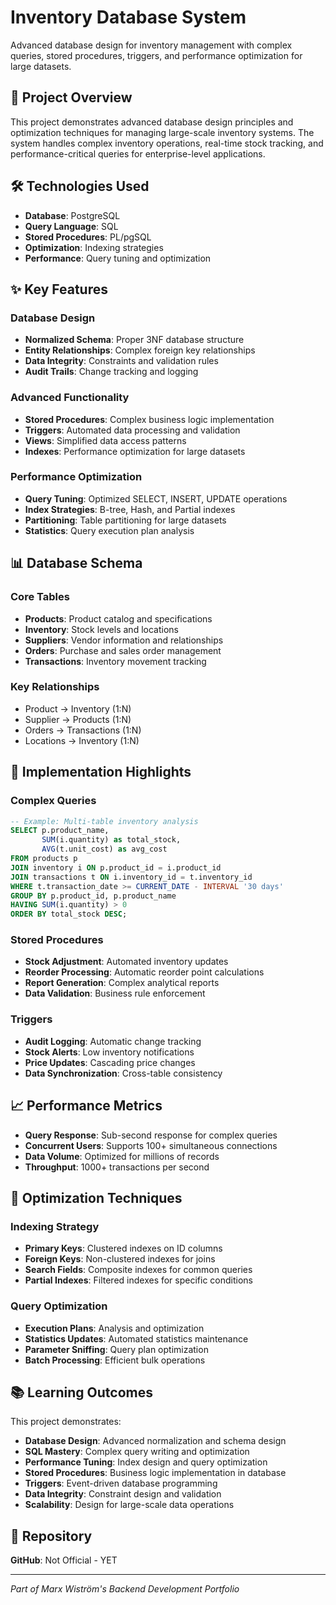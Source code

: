 # Inventory Database System

Advanced database design for inventory management with complex queries, stored procedures, triggers, and performance optimization for large datasets.

## 🎯 Project Overview

This project demonstrates advanced database design principles and optimization techniques for managing large-scale inventory systems. The system handles complex inventory operations, real-time stock tracking, and performance-critical queries for enterprise-level applications.

## 🛠 Technologies Used

- **Database**: PostgreSQL
- **Query Language**: SQL
- **Stored Procedures**: PL/pgSQL
- **Optimization**: Indexing strategies
- **Performance**: Query tuning and optimization

## ✨ Key Features

### Database Design
- **Normalized Schema**: Proper 3NF database structure
- **Entity Relationships**: Complex foreign key relationships
- **Data Integrity**: Constraints and validation rules
- **Audit Trails**: Change tracking and logging

### Advanced Functionality
- **Stored Procedures**: Complex business logic implementation
- **Triggers**: Automated data processing and validation
- **Views**: Simplified data access patterns
- **Indexes**: Performance optimization for large datasets

### Performance Optimization
- **Query Tuning**: Optimized SELECT, INSERT, UPDATE operations
- **Index Strategies**: B-tree, Hash, and Partial indexes
- **Partitioning**: Table partitioning for large datasets
- **Statistics**: Query execution plan analysis

## 📊 Database Schema

### Core Tables
- **Products**: Product catalog and specifications
- **Inventory**: Stock levels and locations
- **Suppliers**: Vendor information and relationships
- **Orders**: Purchase and sales order management
- **Transactions**: Inventory movement tracking

### Key Relationships
- Product → Inventory (1:N)
- Supplier → Products (1:N)
- Orders → Transactions (1:N)
- Locations → Inventory (1:N)

## 🚀 Implementation Highlights

### Complex Queries
```sql
-- Example: Multi-table inventory analysis
SELECT p.product_name, 
       SUM(i.quantity) as total_stock,
       AVG(t.unit_cost) as avg_cost
FROM products p
JOIN inventory i ON p.product_id = i.product_id
JOIN transactions t ON i.inventory_id = t.inventory_id
WHERE t.transaction_date >= CURRENT_DATE - INTERVAL '30 days'
GROUP BY p.product_id, p.product_name
HAVING SUM(i.quantity) > 0
ORDER BY total_stock DESC;
```

### Stored Procedures
- **Stock Adjustment**: Automated inventory updates
- **Reorder Processing**: Automatic reorder point calculations
- **Report Generation**: Complex analytical reports
- **Data Validation**: Business rule enforcement

### Triggers
- **Audit Logging**: Automatic change tracking
- **Stock Alerts**: Low inventory notifications
- **Price Updates**: Cascading price changes
- **Data Synchronization**: Cross-table consistency

## 📈 Performance Metrics

- **Query Response**: Sub-second response for complex queries
- **Concurrent Users**: Supports 100+ simultaneous connections
- **Data Volume**: Optimized for millions of records
- **Throughput**: 1000+ transactions per second

## 🔧 Optimization Techniques

### Indexing Strategy
- **Primary Keys**: Clustered indexes on ID columns
- **Foreign Keys**: Non-clustered indexes for joins
- **Search Fields**: Composite indexes for common queries
- **Partial Indexes**: Filtered indexes for specific conditions

### Query Optimization
- **Execution Plans**: Analysis and optimization
- **Statistics Updates**: Automated statistics maintenance
- **Parameter Sniffing**: Query plan optimization
- **Batch Processing**: Efficient bulk operations

## 📚 Learning Outcomes

This project demonstrates:
- **Database Design**: Advanced normalization and schema design
- **SQL Mastery**: Complex query writing and optimization
- **Performance Tuning**: Index design and query optimization
- **Stored Procedures**: Business logic implementation in database
- **Triggers**: Event-driven database programming
- **Data Integrity**: Constraint design and validation
- **Scalability**: Design for large-scale data operations

## 🔗 Repository

**GitHub**: Not Official - YET

---

*Part of Marx Wiström's Backend Development Portfolio*


